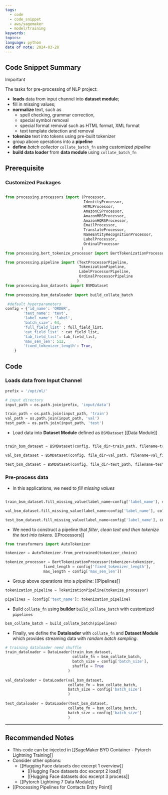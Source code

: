 ```yaml
---
tags:
  - code
  - code_snippet
  - aws/sagemaker
  - model/training
keywords: 
topics: 
language: python
date of note: 2024-03-28
---
```


## Code Snippet Summary

>[!important] 
>The tasks for pre-processing of NLP project:
> - **loads** data from input channel into **dataset module**;
> - fill in missing values;
> - **normalize** text, such as 
> 	- spell checking, grammar correction, 
> 	- special symbol removal
> 	- special format removal such as HTML format, XML format
> 	- text template detection and removal
> - **tokenize** text into tokens using pre-built tokenizer
> - group above operations into a **pipeline**
> - **define** *batch collector* `collate_batch_fn` using customized *pipeline*
> - **build data loader** from **data module** using `collate_batch_fn`

## Prerequisite
### Customized Packages

```python

from processing.processors import (Processor, 
                                   IdentityProcessor, 
                                   HTMLProcessor, 
                                   AmazonCSProcessor,
                                   AmazonMRSProcessor,
                                   AmazonHQRSProcessor,
                                   EmailProcessor,
                                   TranslateProcessor,
                                   NameEntityRecognitionProcessor,
                                   LabelProcessor,
                                   OrdinalProcessor
                                  )
from processing.bert_tokenize_processor import BertTokenizationProcessor

from processing.pipeline import (TextProcessorPipeline,
                                 TokenizationPipeline,
                                 LabelProcessorPipeline,
                                 OrdinalProcessorPipeline
                                )
from processing.bsm_datasets import BSMDataset
                                    
from processing.bsm_dataloader import build_collate_batch

 #default hyperparameters
config = {'id_name': 'ORDER',
		'text_name': 'text',
		'label_name': 'label',
        'batch_size': 64,   
        'full_field_list' : full_field_list,
        'cat_field_list' : cat_field_list,
        'tab_field_list': tab_field_list,
        'max_sen_len': 512,
        'fixed_tokenizer_length': True,
    }
```

## Code
### Loads data from Input Channel

```python
prefix = '/opt/ml/'

# input directory
input_path = os.path.join(prefix, 'input/data')

train_path = os.path.join(input_path, 'train')
val_path = os.path.join(input_path, 'val')
test_path = os.path.join(input_path, 'test')
```

- Load data into **Dataset Module** defined as `BSMDataset` [[Data Module]]

```python

train_bsm_dataset = BSMDataset(config, file_dir=train_path, filename=train_filename)

val_bsm_dataset = BSMDataset(config, file_dir=val_path, filename=val_filename)

test_bsm_dataset = BSMDataset(config, file_dir=test_path, filename=test_filename)
```

### Pre-process data

- In this applications, we need to *fill missing values*

```python     

train_bsm_dataset.fill_missing_value(label_name=config['label_name'], column_cat_name=config['cat_field_list'])

val_bsm_dataset.fill_missing_value(label_name=config['label_name'], column_cat_name=config['cat_field_list'])

test_bsm_dataset.fill_missing_value(label_name=config['label_name'], column_cat_name=config['cat_field_list'])
```

- We need to construct a pipeline that *filter*, *clean text and then tokenize the text into tokens*. [[Processors]]

```python
from transformers import AutoTokenizer

tokenizer = AutoTokenizer.from_pretrained(tokenizer_choice)

tokenize_processor = BertTokenizationProcessor(tokenizer=tokenizer, 
                 fixed_length = config['fixed_tokenizer_length'], 
                 max_length = config['max_sen_len'])
```

- Group above operations into a *pipeline*: [[Pipelines]]

```python
tokenization_pipeline = TokenizationPipeline(tokenize_processor)

pipelines = {config['text_name']: tokenization_pipeline}
```

- Build `collate_fn` using **builder** `build_collate_batch` with customized  `pipelines` 

```python
bsm_collate_batch = build_collate_batch(pipelines)
```

- Finally, we define the **Dataloader** with `collate_fn` and **Dataset Module** which provides streaming data with *random batch sampling*. 

```python
# training dataloader need shuffle
train_dataloader = DataLoader(train_bsm_dataset, 
                              collate_fn = bsm_collate_batch, 
                              batch_size = config['batch_size'],
                              shuffle = True
                            )
                            
val_dataloader = DataLoader(val_bsm_dataset, 
                            collate_fn = bsm_collate_batch, 
                            batch_size = config['batch_size']
                            )
        
test_dataloader = DataLoader(test_bsm_dataset, 
                            collate_fn = bsm_collate_batch, 
                            batch_size = config['batch_size']
                            )
```



-----------
##  Recommended Notes

- This code can be injected in [[SageMaker BYO Container - Pytorch Lightning Training]]
- Consider other options:
	- [[Hugging Face datasets doc excerpt 1 overview]]
		- [[Hugging Face datasets doc excerpt 2 load]]
		- [[Hugging Face datasets doc excerpt 3 process]]
	- [[Pytorch Lightning 7 Data Module]]
- [[Processing Pipelines for Contacts Entry Point]]